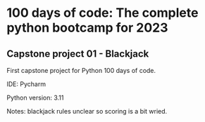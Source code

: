 # 100 days of code: The complete python bootcamp for 2023
## Capstone project 01 - Blackjack
First capstone project for Python 100 days of code.

IDE: Pycharm

Python version: 3.11 

Notes: blackjack rules unclear so scoring is a bit wried.